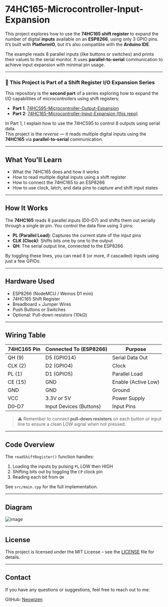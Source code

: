 # 74HC165-Microcontroller-Input-Expansion

This project explores how to use the **74HC165 shift register** to expand the number of digital **inputs** available on an **ESP8266**, using only 3 GPIO pins. It’s built with **PlatformIO**, but it’s also compatible with the **Arduino IDE**.

The example reads 8 parallel inputs (like buttons or switches) and prints their values to the serial monitor. It uses **parallel-to-serial** communication to achieve input expansion with minimal pin usage.

---

### 🧩 This Project is Part of a Shift Register I/O Expansion Series

This repository is the **second part** of a series exploring how to expand the I/O capabilities of microcontrollers using shift registers:

- **Part 1**: [74HC595-Microcontroller-Output-Expansion](https://github.com/Yamil-Serrano/74HC595-Microcontroller-Output-Expansion)  
- **Part 2**: [74HC165-Microcontroller-Input-Expansion (this repo)](https://github.com/Yamil-Serrano/74HC165-Microcontroller-Input-Expansion)

In Part 1, I explain how to use the 74HC595 to control 8 outputs using serial data.  
This project is the *reverse* — it reads multiple digital inputs using the **74HC165** via **parallel-to-serial** communication.

---

## What You'll Learn

- What the 74HC165 does and how it works  
- How to read multiple digital inputs using a shift register  
- How to connect the 74HC165 to an ESP8266  
- How to use clock, latch, and data pins to capture and shift input states  

---

## How It Works

The **74HC165** reads 8 parallel inputs (D0–D7) and shifts them out serially through a single `QH` pin. You control the data flow using 3 pins:

- **PL (Parallel Load)**: Captures the current state of the input pins  
- **CLK (Clock)**: Shifts bits one by one to the output  
- **QH**: The serial output line, connected to the ESP8266

By toggling these lines, you can read 8 (or more, if cascaded) inputs using just a few GPIOs.

---

## Hardware Used

- ESP8266 (NodeMCU / Wemos D1 mini)  
- 74HC165 Shift Register  
- Breadboard + Jumper Wires  
- Push Buttons or Switches  
- Optional: Pull-down resistors (10kΩ)  

---

## Wiring Table

| 74HC165 Pin | Connected To (ESP8266) | Purpose         |
|-------------|-------------------------|-----------------|
| QH (9)      | D5 (GPIO14)             | Serial Data Out |
| CLK (2)     | D2 (GPIO4)              | Clock           |
| PL (1)      | D1 (GPIO5)              | Parallel Load   |
| CE (15)     | GND                     | Enable (Active Low) |
| GND         | GND                     | Ground          |
| VCC         | 3.3V or 5V              | Power Supply    |
| D0–D7       | Input Devices (Buttons) | Input Pins      |

> ⚠️ Remember to connect **pull-down resistors** on each button or input line to ensure a clean LOW signal when not pressed.

---

## Code Overview

The `readShiftRegister()` function handles:

1. Loading the inputs by pulsing `PL` LOW then HIGH  
2. Shifting bits out by toggling the `CP` clock pin  
3. Reading each bit from `QH`

See `src/main.cpp` for the full implementation.

---

## Diagram

![image](https://github.com/user-attachments/assets/7a26a4ef-fbca-4140-bd5b-d94dc830f609)



---

## License

This project is licensed under the MIT License – see the [LICENSE](LICENSE.md) file for details.

---

## Contact

If you have any questions or suggestions, feel free to reach out to me:

GitHub: [Neowizen](https://github.com/Yamil-Serrano)
